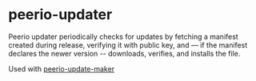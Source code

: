 # peerio-updater

Peerio updater periodically checks for updates by fetching a manifest created during release, verifying it with public key, and — if the manifest declares the newer version -- downloads, verifies, and installs the file.

Used with [peerio-update-maker](https://github.com/peeriotechnologies/peerio-update-maker)
